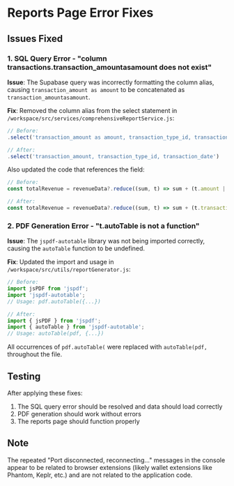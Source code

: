# Reports Page Error Fixes

## Issues Fixed

### 1. SQL Query Error - "column transactions.transaction_amountasamount does not exist"

**Issue**: The Supabase query was incorrectly formatting the column alias, causing `transaction_amount as amount` to be concatenated as `transaction_amountasamount`.

**Fix**: Removed the column alias from the select statement in `/workspace/src/services/comprehensiveReportService.js`:
```javascript
// Before:
.select('transaction_amount as amount, transaction_type_id, transaction_date')

// After:
.select('transaction_amount, transaction_type_id, transaction_date')
```

Also updated the code that references the field:
```javascript
// Before:
const totalRevenue = revenueData?.reduce((sum, t) => sum + (t.amount || 0), 0) || 0;

// After:
const totalRevenue = revenueData?.reduce((sum, t) => sum + (t.transaction_amount || 0), 0) || 0;
```

### 2. PDF Generation Error - "t.autoTable is not a function"

**Issue**: The `jspdf-autotable` library was not being imported correctly, causing the `autoTable` function to be undefined.

**Fix**: Updated the import and usage in `/workspace/src/utils/reportGenerator.js`:
```javascript
// Before:
import jsPDF from 'jspdf';
import 'jspdf-autotable';
// Usage: pdf.autoTable({...})

// After:
import { jsPDF } from 'jspdf';
import { autoTable } from 'jspdf-autotable';
// Usage: autoTable(pdf, {...})
```

All occurrences of `pdf.autoTable(` were replaced with `autoTable(pdf, ` throughout the file.

## Testing

After applying these fixes:
1. The SQL query error should be resolved and data should load correctly
2. PDF generation should work without errors
3. The reports page should function properly

## Note

The repeated "Port disconnected, reconnecting..." messages in the console appear to be related to browser extensions (likely wallet extensions like Phantom, Keplr, etc.) and are not related to the application code.